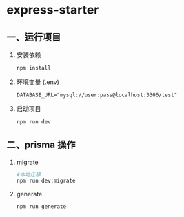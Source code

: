 # express-starter

## 一、运行项目

1. 安装依赖

   ```bash
   npm install
   ```

2. 环境变量 (.env)

   ```dotenv
   DATABASE_URL="mysql://user:pass@localhost:3306/test"
   ```

3. 启动项目

   ```bash
   npm run dev
   ```

## 二、prisma 操作

1. migrate
   ```bash
   #本地迁移
   npm run dev:migrate
   ```
2. generate
   ```bash
   npm run generate
   ```
